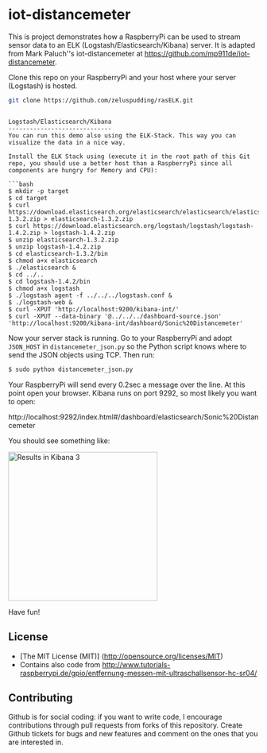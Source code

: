 iot-distancemeter
======================

This is project demonstrates how a RaspberryPi can be used to stream sensor data to an ELK (Logstash/Elasticsearch/Kibana) server. It is adapted from Mark Paluch''s iot-distancemeter at https://github.com/mp911de/iot-distancemeter.



Clone this repo on your RaspberryPi and your host where your server (Logstash) is hosted.

```bash
git clone https://github.com/zeluspudding/rasELK.git
```

```

Logstash/Elasticsearch/Kibana
-----------------------------
You can run this demo also using the ELK-Stack. This way you can visualize the data in a nice way.

Install the ELK Stack using (execute it in the root path of this Git repo, you should use a better host than a RaspberryPi since all components are hungry for Memory and CPU):

```bash
$ mkdir -p target
$ cd target
$ curl https://download.elasticsearch.org/elasticsearch/elasticsearch/elasticsearch-1.3.2.zip > elasticsearch-1.3.2.zip
$ curl https://download.elasticsearch.org/logstash/logstash/logstash-1.4.2.zip > logstash-1.4.2.zip
$ unzip elasticsearch-1.3.2.zip
$ unzip logstash-1.4.2.zip
$ cd elasticsearch-1.3.2/bin
$ chmod a+x elasticsearch
$ ./elasticsearch &
$ cd ../..
$ cd logstash-1.4.2/bin
$ chmod a+x logstash
$ ./logstash agent -f ../../../logstash.conf &
$ ./logstash-web &
$ curl -XPUT 'http://localhost:9200/kibana-int/'
$ curl -XPUT --data-binary '@../../../dashboard-source.json' 'http://localhost:9200/kibana-int/dashboard/Sonic%20Distancemeter'
```

Now your server stack is running. Go to your RaspberryPi and adopt `JSON_HOST` in `distancemeter_json.py` so the Python
script knows where to send the JSON objects using TCP. Then run:

```bash
$ sudo python distancemeter_json.py
```

Your RaspberryPi will send every 0.2sec a message over the line. At this point open your browser. Kibana runs on port 9292,
so most likely you want to open:

http://localhost:9292/index.html#/dashboard/elasticsearch/Sonic%20Distancemeter

You should see something like:

<img src="images/distancemeter-kibana3.png" title="Results in Kibana 3" width="300"/>

Have fun!

License
-------
* [The MIT License (MIT)] (http://opensource.org/licenses/MIT)
* Contains also code from http://www.tutorials-raspberrypi.de/gpio/entfernung-messen-mit-ultraschallsensor-hc-sr04/

Contributing
-------
Github is for social coding: if you want to write code, I encourage contributions through pull requests from forks of this repository.
Create Github tickets for bugs and new features and comment on the ones that you are interested in.


